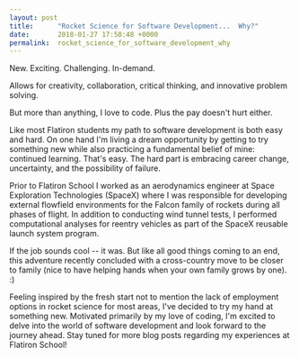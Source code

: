 ```yaml
---
layout: post
title:      "Rocket Science for Software Development...  Why?"
date:       2018-01-27 17:50:48 +0000
permalink:  rocket_science_for_software_development_why
---
```


New.  Exciting.  Challenging.  In-demand.

Allows for creativity, collaboration, critical thinking, and innovative problem solving.

But more than anything, I love to code.  Plus the pay doesn't hurt either.

Like most Flatiron students my path to software development is both easy and hard.  On one hand I'm living a dream opportunity by getting to try something new while also practicing a fundamental belief of mine:  continued learning.  That's easy.  The hard part is embracing career change, uncertainty, and the possibility of failure.

Prior to Flatiron School I worked as an aerodynamics engineer at Space Exploration Technologies (SpaceX) where I was responsible for developing external flowfield environments for the Falcon family of rockets during all phases of flight.  In addition to conducting wind tunnel tests, I performed computational analyses for reentry vehicles as part of the SpaceX reusable launch system program.

If the job sounds cool -- it was.  But like all good things coming to an end, this adventure recently concluded with a cross-country move to be closer to family (nice to have helping hands when your own family grows by one).  :)

Feeling inspired by the fresh start not to mention the lack of employment options in rocket science for most areas, I've decided to try my hand at something new.  Motivated primarily by my love of coding, I'm excited to delve into the world of software development and look forward to the journey ahead.  Stay tuned for more blog posts regarding my experiences at Flatiron School!
